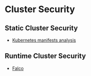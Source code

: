 # Cluster Security

## Static Cluster Security

- [Kubernetes manifests analysis](kubernetes-manifests/)

## Runtime Cluster Security

- [Falco](falco/)
